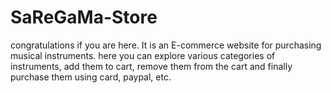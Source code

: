 # SaReGaMa-Store
congratulations if you are here.
It is an E-commerce website for purchasing musical instruments. here you can explore various categories of instruments, add them to cart, remove them from the cart
and finally purchase them using card, paypal, etc.
